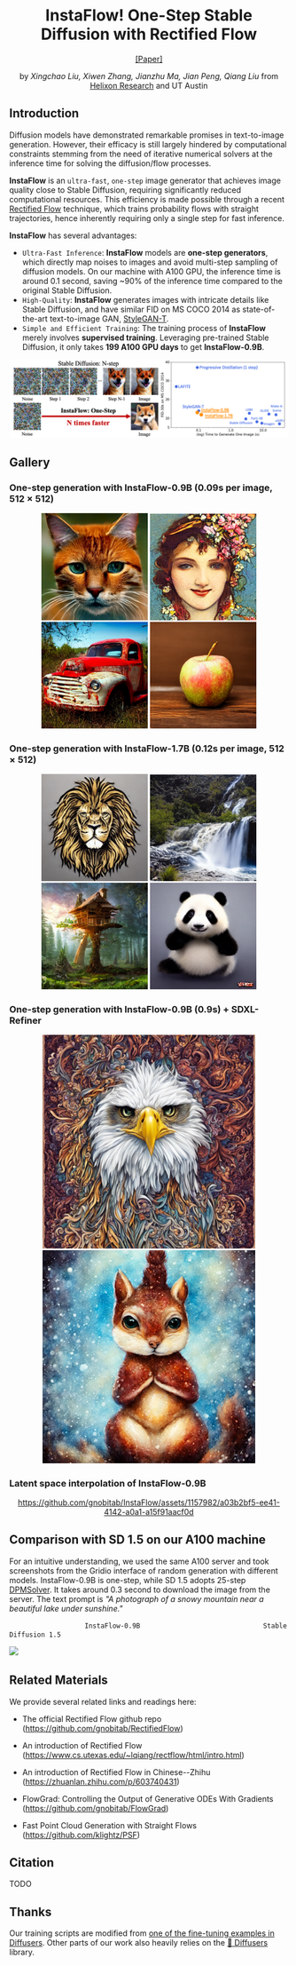<div align="center">

# InstaFlow! One-Step Stable Diffusion with Rectified Flow

[[Paper]]()

by *Xingchao Liu, Xiwen Zhang, Jianzhu Ma, Jian Peng, Qiang Liu* from [Helixon Research](https://www.helixon.com/) and UT Austin 

</div>

## Introduction

Diffusion models have demonstrated remarkable promises in text-to-image generation. However, their efficacy is still largely hindered by computational constraints stemming from the need of iterative numerical solvers at the inference time for solving the diffusion/flow processes. 

**InstaFlow** is an ```ultra-fast```, ```one-step``` image generator that achieves image quality close to Stable Diffusion, requiring significantly reduced computational resources. This efficiency is made possible through a recent [Rectified Flow](https://github.com/gnobitab/RectifiedFlow) technique, which trains probability flows with straight trajectories, hence inherently requiring only a single step for fast inference.

**InstaFlow** has several advantages: 
- ```Ultra-Fast Inference```: **InstaFlow** models are **one-step generators**, which directly map noises to images and avoid multi-step sampling of diffusion models. On our machine with A100 GPU, the inference time is around 0.1 second, saving ~90% of the inference time compared to the original Stable Diffusion.
- ```High-Quality```: **InstaFlow** generates images with intricate details like Stable Diffusion, and have similar FID on MS COCO 2014 as state-of-the-art text-to-image GAN, [StyleGAN-T](https://github.com/autonomousvision/stylegan-t).
- ```Simple and Efficient Training```: The training process of **InstaFlow** merely involves **supervised training**. Leveraging pre-trained Stable Diffusion, it only takes **199 A100 GPU days** to get **InstaFlow-0.9B**.  

![](github_misc/n_step.png)

## Gallery

### One-step generation with InstaFlow-0.9B (0.09s per image, $512 \times 512$)

<p align="middle">
  <img src='github_misc/gallery/09B_img_1.png' width='192'>
  <img src='github_misc/gallery/09B_img_2.png' width='192'>
  <img src='github_misc/gallery/09B_img_3.png' width='192'>
  <img src='github_misc/gallery/09B_img_4.png' width='192'>
</p>

### One-step generation with InstaFlow-1.7B (0.12s per image, $512 \times 512$)

<p align="middle">
  <img src='github_misc/gallery/17B_img_1.png' width='192'>
  <img src='github_misc/gallery/17B_img_2.png' width='192'>
  <img src='github_misc/gallery/17B_img_3.png' width='192'>
  <img src='github_misc/gallery/17B_img_4.png' width='192'>
</p>

### One-step generation with InstaFlow-0.9B (0.9s) + SDXL-Refiner

<p align="middle">
  <img src='github_misc/gallery/09B_refine_1.png' width='384'>
  <img src='github_misc/gallery/09B_refine_2.png' width='384'>
</p>

### Latent space interpolation of InstaFlow-0.9B



<div align="center">

https://github.com/gnobitab/InstaFlow/assets/1157982/a03b2bf5-ee41-4142-a0a1-a15f91aacf0d

</div>


## Comparison with SD 1.5 on our A100 machine

For an intuitive understanding, we used the same A100 server and took screenshots from the Gridio interface of random generation with different models. InstaFlow-0.9B is one-step, while SD 1.5 adopts 25-step [DPMSolver](https://github.com/LuChengTHU/dpm-solver). It takes around 0.3 second to download the image from the server. The text prompt is *"A photograph of a snowy mountain near a beautiful lake under sunshine."*

```
                   InstaFlow-0.9B                               Stable Diffusion 1.5
```

![](github_misc/comparison.gif)

## Related Materials

We provide several related links and readings here:

* The official Rectified Flow github repo (https://github.com/gnobitab/RectifiedFlow)

* An introduction of Rectified Flow (https://www.cs.utexas.edu/~lqiang/rectflow/html/intro.html)

* An introduction of Rectified Flow in Chinese--Zhihu (https://zhuanlan.zhihu.com/p/603740431)

* FlowGrad: Controlling the Output of Generative ODEs With Gradients (https://github.com/gnobitab/FlowGrad)

* Fast Point Cloud Generation with Straight Flows (https://github.com/klightz/PSF)

## Citation

TODO

## Thanks

Our training scripts are modified from [one of the fine-tuning examples in Diffusers](https://github.com/huggingface/diffusers/blob/main/examples/text_to_image/train_text_to_image.py).
Other parts of our work also heavily relies on the [🤗 Diffusers](https://github.com/huggingface/diffusers) library.

